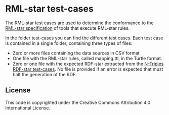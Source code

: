 # RML-star test-cases
The RML-star test cases are used to determine the conformance to the [RML-star specification](https://w3id.org/kg-construct/rml-star) of tools that execute RML-star rules.

In the folder test-cases you can find the different test cases. Each test case is contained in a single folder, containing three types of files:
- Zero or more files containing the data sources in CSV format
- One file with the RML-star rules, called mapping.ttl, in the Turtle format.
- Zero or one file with the expected RDF-star extracted from the [N-Triples RDF-star test-cases](https://w3c.github.io/rdf-star/tests/nt/syntax/). No file is provided if an error is expected that must halt the generation of the RDF.

## License
This code is copyrighted under the Creative Commons Attribution 4.0 International License.
